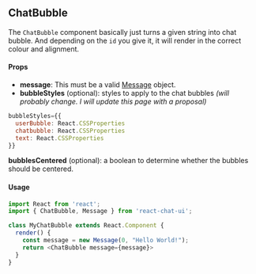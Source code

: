 ## ChatBubble

The `ChatBubble` component basically just turns a given string into chat bubble. And depending on the `id` you give it, it will render in the correct colour and alignment.

#### Props

* **message**: This must be a valid [Message](../Message) object.
* **bubbleStyles** (optional): styles to apply to the chat bubbles _(will probably change. I will update this page with a proposal)_

```javascript
bubbleStyles={{
  userBubble: React.CSSProperties
  chatbubble: React.CSSProperties
  text: React.CSSProperties
}}
```

**bubblesCentered** (optional): a boolean to determine whether the bubbles should be centered.

#### Usage

```javascript
import React from 'react';
import { ChatBubble, Message } from 'react-chat-ui';

class MyChatBubble extends React.Component {
  render() {
    const message = new Message(0, "Hello World!");
    return <ChatBubble message={message}>
  }
}
```
